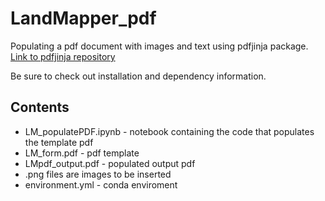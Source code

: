 # LandMapper_pdf
Populating a pdf document with images and text using pdfjinja package. [Link to pdfjinja repository](https://github.com/rammie/pdfjinja)

Be sure to check out installation and dependency information.

## Contents
* LM_populatePDF.ipynb - notebook containing the code that populates the template pdf  
* LM_form.pdf - pdf template  
* LMpdf_output.pdf - populated output pdf  
* .png files are images to be inserted  
* environment.yml - conda enviroment  


